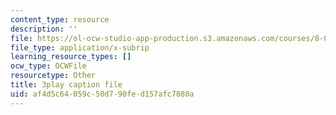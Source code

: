 ```yaml
---
content_type: resource
description: ''
file: https://ol-ocw-studio-app-production.s3.amazonaws.com/courses/8-01sc-classical-mechanics-fall-2016/af4d5c64059c50d790fed157afc7080a_YLDRzy8Dcgo.vtt
file_type: application/x-subrip
learning_resource_types: []
ocw_type: OCWFile
resourcetype: Other
title: 3play caption file
uid: af4d5c64-059c-50d7-90fe-d157afc7080a
---
```

